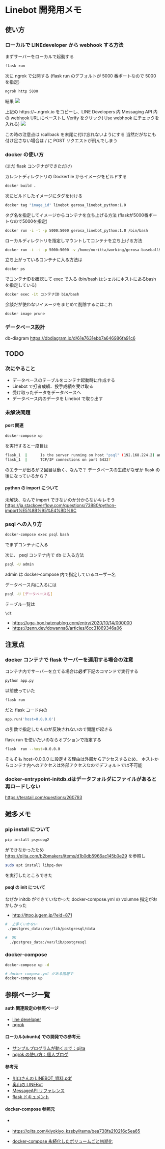 # Linebot 開発用メモ
## 使い方
### ローカルで LINEdeveloper から webhook する方法
まずサーバーをローカルで起動する
```bash
flask run
```
次に ngrok で公開する
(flask run のデフォルトが 5000 番ポートなので 5000 を指定)
```bash
ngrok http 5000
```
結果
![](./img_forMemo/ngrok_url.png)

上記の https://~.ngrok.io をコピーし、LINE Developers 内 Messaging API 内の webhook URL にペーストし Verify をクリック( Use webhook にチェックを入れる)
![](./img_forMemo/webhook_settings.png)

この時の注意点は /callback を末尾に付け忘れないようにする
当然だがなにも付け足さない場合は / に POST リクエストが飛んでしまう

### docker の使い方
(まだ flask コンテナができただけ)

カレントディレクトリの Dockerfile からイメージをビルドする
```bash
docker build .
```

次にビルドしたイメージにタグを付ける
```bash
docker tag "image_id" linebot gerosa_linebot_python:1.0
```

タグ名を指定してイメージからコンテナを立ち上げる方法
(flaskが5000番ポートなので5000を指定)
```bash
docker run -i -t -p 5000:5000 gerosa_linebot_python:1.0 /bin/bash
```

ローカルディレクトリを指定しマウントしてコンテナを立ち上げる方法
```bash
docker run -i -t -p 5000:5000 -v /home/moritta/working/gerosa-baseballStatistics-LINEbot:/linebot gerosa_linebot_python:1.0 /bin/bash
```

立ち上がっているコンテナに入る方法は
```bash
docker ps
```
でコンテナIDを確認して exec で入る
(bin/bash はシェルにホストにあるbashを指定している)
```bash
docker exec -it コンテナID bin/bash
```

余談だが使わないイメージをまとめて削除するにはこれ
```bash
docker image prune
```
### データベース設計
db-diagram
https://dbdiagram.io/d/61e7631ebb7a646986fa91c6


## TODO

### 次にやること
- データベースのテーブルをコンテナ起動時に作成する
- Linebot で打者成績、投手成績を受け取る
- 受け取ったデータをデータベースへ
- データベース内のデータを Linebot で取り出す

### 未解決問題

#### port 関連
``` bash
docker-compose up
```
を実行すると一度目は
``` bash
flask_1  |      Is the server running on host "psql" (192.168.224.2) and accepting
flask_1  |      TCP/IP connections on port 5432?
```
のエラーが出るが２回目は動く、なんで？
データベースの生成がなぜか flask の後になっているから？

#### python の import について
未解決、なんで import できないのか分からないキレそう
https://ja.stackoverflow.com/questions/73880/python-import%E5%8B%95%E4%BD%9C


### psql への入り方
``` bash
docker-compose exec psql bash
```
でまずコンテナに入る

次に、 psql コンテナ内で db に入る方法
```bash
psql -U admin
```
admin は docker-compose 内で指定しているユーザー名

データベース内に入るには
```bash
psql -U [データベース名]
```

テーブル一覧は
```bash
\dt
```

- https://uga-box.hatenablog.com/entry/2020/10/14/000000
- https://zenn.dev/dowanna6/articles/6cc31869346a06

## 注意点

### docker コンテナで flask サーバーを運用する場合の注意
コンテナ内でサーバーを立てる場合は**必ず**下記のコマンドで実行する
```bash
python app.py
```
以前使っていた
```bash
flask run
```
だと flask コード内の
```python
app.run('host=0.0.0.0')
```
の引数で指定したものが反映されないので問題が起きる

flask run を使いたいのならオプションで指定する
```bash
flask  run --host=0.0.0.0
```

そもそも host=0.0.0.0 に設定する理由は外部からアクセスするため、
ホストからコンテナ内へのアクセスは外部アクセスなのでデフォルトでは不可能

### docker-entrypoint-initdb.dはデータフォルダにファイルがあると再ロードしない
https://teratail.com/questions/260793

## 雑多メモ
### pip install について
```bash
pip install psycopg2    
```
ができなかったため https://qiita.com/b2bmakers/items/d1b0db5966ac145b0e29 
を参照し
```bash
sudo apt install libpq-dev
```
を実行したところできた

#### psql の init について
なぜか initdb ができていなかった
docker-compose.yml の volumne 指定がおかしかった
- http://ittoo.jugem.jp/?eid=871
``` bash
#  上手くいかない
 ./postgres_data:/var/lib/postgresql/data 

#  OK
  ./postgres_data:/var/lib/postgresql
```

### docker-compose

``` bash
docker-compose up -d

# docker-compose.yml がある階層で
docker-compose up
```


## 参照ページ一覧
#### auth 関連設定の参照ページ
- [line developer](https://developers.line.biz/console/provider/1656608676)
- [ngrok](https://dashboard.ngrok.com/get-started/setup)

#### ローカル(ubuntu) での開発での参考元
- [サンプルプログラムが動くまで：qiita](https://qiita.com/suigin/items/0deb9451f45e351acf92)
- [ngrok の使い方：個人ブログ](https://parashuto.com/rriver/tools/secure-tunneling-service-ngrok)

#### 参考元
- [川口さんの LINEBOT_資料.pdf](/home/moritta/Downloads/LINEBOT_資料.pdf)
- [奥山の LINEBot](https://github.com/Masaki-Okuyama/Random-number-LINEbot)
- [MessageAPI リファレンス](https://developers.line.biz/ja/reference/messaging-api/)
- [flask ドキュメント](https://msiz07-flask-docs-ja.readthedocs.io/ja/latest/index.html)
<!-- - []() -->

#### docker-compose 参照元
- [](https://qiita.com/kiyokiyo_kzsby/items/bea738fa210216c5ea65)

- https://qiita.com/kiyokiyo_kzsby/items/bea738fa210216c5ea65

- [docker-compose 永続化したボリュームごと初期化](https://qiita.com/k-tabuchi/items/178fdacfbaba091fd25b)